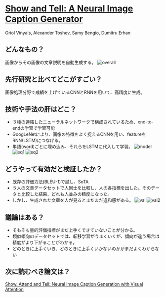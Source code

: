 # [Show and Tell: A Neural Image Caption Generator](https://www.cv-foundation.org/openaccess/content_cvpr_2015/papers/Vinyals_Show_and_Tell_2015_CVPR_paper.pdf)
Oriol Vinyals, Alexander Toshev, Samy Bengio, Dumitru Erhan

## どんなもの？
画像からその画像の文章説明を自動生成する。
![overall](https://github.com/Swall0w/thesis/blob/master/img/2.1.png)
## 先行研究と比べてどこがすごい？
画像処理分野で成績を上げているCNNとRNNを用いて、高精度に生成。

## 技術や手法の肝はどこ？
* ３種の連結したニューラルネットワークで構成されているため、end-to-endの学習で学習可能
* GoogLeNetにより、画像の特徴をよく捉えるCNNを用い、featureをRNN(LSTM)につなげる。
* 単語(word)ごとに埋め込み、それらをLSTMに代入して学習。
![model](https://github.com/Swall0w/thesis/blob/master/img/2.2.png)
![eq1](https://github.com/Swall0w/thesis/blob/master/img/2.5.png)
![eq2](https://github.com/Swall0w/thesis/blob/master/img/2.6.png)


## どうやって有効だと検証したか？
* 既存の評価方法(BLEU-1)で試し、SoTA
* ５人の文章データセットで人同士を比較し、人の各指標を出した。そのデータと比較した結果、どれも人並みの精度になった。
* しかし、生成された文章を人が見るとまだまだ違和感がある。
![val](https://github.com/Swall0w/thesis/blob/master/img/2.3.png)
![val2](https://github.com/Swall0w/thesis/blob/master/img/2.4.png)

## 議論はある？
* そもそも量的評価指標がまだ上手くできていないことが分かる。
* 類似傾向のデータセットでは、転移学習がうまくいくが、傾向が違う場合は精度がより下がることがわかる。
* どのときに上手くいき、どのときに上手くいかないのかがまだよくわからない

## 次に読むべき論文は？
[Show, Attend and Tell: Neural Image Caption Generation with Visual Attention](https://arxiv.org/abs/1502.03044)
